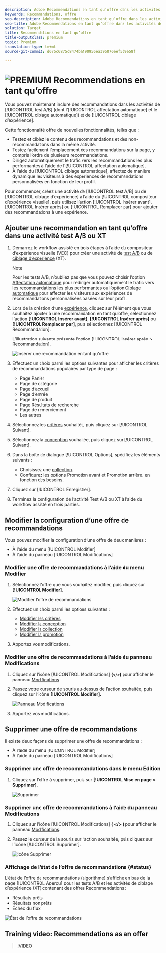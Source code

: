 ```yaml
---
description: Adobe Recommendations en tant qu’offre dans les activités de tests A/B et de ciblage d’expérience.
keywords: Recommandations, offre
seo-description: Adobe Recommendations en tant qu’offre dans les activités de tests A/B (y compris l’affectation automatique et le ciblage automatique) et de ciblage d’expérience (XT)
seo-title: Adobe Recommendations en tant qu’offre dans les activités de tests A/B (y compris l’affectation automatique et le ciblage automatique) et de ciblage d’expérience (XT)
solution: Target
title: Recommendations en tant qu’offre
title-outputclass: premium
topic: Premium
translation-type: tm+mt
source-git-commit: d675c6875c8474ba490956ea395076eef5b9e58f

---
```



# ![PREMIUM](/help/assets/premium.png) Recommendations en tant qu’offre

Vous pouvez maintenant inclure des recommandations dans les activités de [!UICONTROL test A/B] (dont l’[!UICONTROL affectation automatique] et le [!UICONTROL ciblage automatique]) et de [!UICONTROL ciblage d’expérience].

Cette fonctionnalité offre de nouvelles fonctionnalités, telles que :

* Testez et ciblez le contenu des recommandations et des non-recommandations dans la même activité.
* Testez facilement l’emplacement des recommandations sur la page, y compris l’ordre de plusieurs recommandations.
* Dirigez automatiquement le trafic vers les recommandations les plus performantes à l’aide de l’[!UICONTROL affectation automatique].
* À l’aide du [!UICONTROL ciblage automatique], affectez de manière dynamique les visiteurs à des expériences de recommandations personnalisées en fonction de leur profil.

Pour commencer, créez une activité de [!UICONTROL test A/B] ou de [!UICONTROL ciblage d’expérience] à l’aide du [!UICONTROL compositeur d’expérience visuelle], puis utilisez l’action [!UICONTROL Insérer avant], [!UICONTROL Insérer après] ou [!UICONTROL Remplacer par] pour ajouter des recommandations à une expérience.

## Ajouter une recommandation en tant qu’offre dans une activité test A/B ou XT

1. Démarrez le workflow assisté en trois étapes à l’aide du compositeur d’expérience visuelle (VEC) pour créer une activité de [test A/B](/help/c-activities/t-test-ab/t-test-create-ab/test-create-ab.md) ou de [ciblage d’expérience](/help/c-activities/t-experience-target/t-xt-create/xt-create.md) (XT).

   >[!NOTE]
   >
   >Pour les tests A/B, n’oubliez pas que vous pouvez choisir l’option [Affectation automatique](/help/c-activities/automated-traffic-allocation/automated-traffic-allocation.md) pour rediriger automatiquement le trafic vers les recommandations les plus performantes ou l’option [Ciblage automatique](/help/c-activities/auto-target-to-optimize.md) pour affecter les visiteurs aux expériences de recommandations personnalisées basées sur leur profil.

1. Lors de la création d‘une [expérience](/help/c-experiences/c-visual-experience-composer/viztarget-options.md), cliquez sur l’élément que vous souhaitez ajouter à une recommandation en tant qu‘offre, sélectionnez l‘action **[!UICONTROL Insérer avant]**, **[!UICONTROL Insérer après]** ou **[!UICONTROL Remplacer par]**, puis sélectionnez [!UICONTROL Recommandation].

   L’illustration suivante présente l’option [!UICONTROL Insérer après &gt; Recommandation].

   ![Insérer une recommandation en tant qu’offre](/help/c-recommendations/assets/replace-after-recommendations.png)

1. Effectuez un choix parmi les options suivantes pour afficher les critères de recommandations populaires par type de page :

   * Page Panier
   * Page de catégorie
   * Page d’accueil
   * Page d’entrée
   * Page de produit
   * Page Résultats de recherche
   * Page de remerciement
   * Les autres

1. Sélectionnez les [critères](/help/c-recommendations/c-algorithms/algorithms.md) souhaités, puis cliquez sur [!UICONTROL Suivant].
1. Sélectionnez la [conception](/help/c-recommendations/c-design-overview/design-overview.md) souhaitée, puis cliquez sur [!UICONTROL Suivant].
1. Dans la boîte de dialogue [!UICONTROL Options], spécifiez les éléments suivants :

   * Choisissez une [collection](/help/c-recommendations/c-products/collections.md).
   * Configurez les options [Promotion avant et Promotion arrière](/help/c-recommendations/t-create-recs-activity/adding-promotions.md), en fonction des besoins.

1. Cliquez sur [!UICONTROL Enregistrer].
1. Terminez la configuration de l’activité Test A/B ou XT à l’aide du workflow assisté en trois parties.

## Modifier la configuration d’une offre de recommandations

Vous pouvez modifier la configuration d’une offre de deux manières :

* À l’aide du menu [!UICONTROL Modifier]
* À l’aide du panneau [!UICONTROL Modifications]

### Modifier une offre de recommandations à l’aide du menu Modifier

1. Sélectionnez l’offre que vous souhaitez modifier, puis cliquez sur **[!UICONTROL Modifier]**.

   ![Modifier l’offre de recommandations](/help/c-recommendations/assets/recs-offer-edit.png)

1. Effectuez un choix parmi les options suivantes :

   * [Modifier les critères](/help/c-recommendations/c-algorithms/algorithms.md)
   * [Modifier la conception](/help/c-recommendations/c-design-overview/design-overview.md)
   * [Modifier la collection](/help/c-recommendations/c-products/collections.md)
   * [Modifier la promotion](/help/c-recommendations/t-create-recs-activity/adding-promotions.md)

1. Apportez vos modifications.

### Modifier une offre de recommandations à l’aide du panneau Modifications

1. Cliquez sur l’icône [!UICONTROL Modifications] **(`</>`)** pour afficher le panneau [Modifications](/help/c-experiences/c-visual-experience-composer/c-vec-code-editor/vec-code-editor.md).
1. Passez votre curseur de souris au-dessus de l’action souhaitée, puis cliquez sur l’icône **[!UICONTROL Modifier].**

   ![Panneau Modifications](/help/c-recommendations/assets/recs-offer-modifications.png)

1. Apportez vos modifications.

## Supprimer une offre de recommandations

Il existe deux façons de supprimer une offre de recommandations :

* À l’aide du menu [!UICONTROL Modifier]
* À l’aide du panneau [!UICONTROL Modifications]

### Supprimer une offre de recommandations dans le menu Édition

1. Cliquez sur l’offre à supprimer, puis sur **[!UICONTROL Mise en page &gt; Supprimer]**.

   ![Supprimer](/help/c-recommendations/assets/recs-offer-remove.png)

### Supprimer une offre de recommandations à l’aide du panneau Modifications

1. Cliquez sur l’icône [!UICONTROL Modifications] **( &lt;/&gt; )** pour afficher le panneau [Modifications](/help/c-experiences/c-visual-experience-composer/c-vec-code-editor/vec-code-editor.md).
1. Passez le curseur de la souris sur l’action souhaitée, puis cliquez sur l’icône [!UICONTROL Supprimer].

   ![Icône Supprimer](/help/c-recommendations/assets/recs-offer-delete.png)

### Affichage de l’état de l’offre de recommandations {#status}

L’état de l’offre de recommandations (algorithme) s’affiche en bas de la page [!UICONTROL Aperçu] pour les tests A/B et les activités de ciblage d’expérience (XT) contenant des offres Recommendations :

* Résultats prêts
* Résultats non prêts
* Échec du flux

![État de l’offre de recommandations](/help/c-recommendations/assets/recs-offer-status.png)

## Training video: Recommendations as an offer

>[!VIDEO](https://video.tv.adobe.com/v/28878?captions=fre_fr)